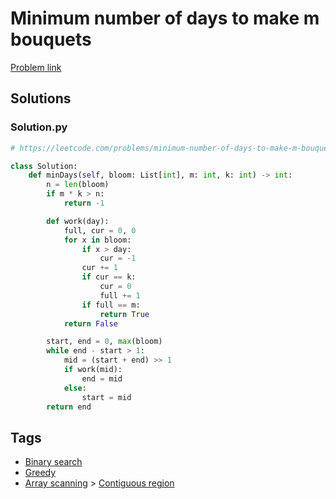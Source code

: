 # Minimum number of days to make m bouquets

[Problem link](https://leetcode.com/problems/minimum-number-of-days-to-make-m-bouquets/)

## Solutions


### Solution.py
```py
# https://leetcode.com/problems/minimum-number-of-days-to-make-m-bouquets/

class Solution:
    def minDays(self, bloom: List[int], m: int, k: int) -> int:
        n = len(bloom)
        if m * k > n:
            return -1

        def work(day):
            full, cur = 0, 0
            for x in bloom:
                if x > day:
                    cur = -1
                cur += 1
                if cur == k:
                    cur = 0
                    full += 1
                if full == m:
                    return True
            return False

        start, end = 0, max(bloom)
        while end - start > 1:
            mid = (start + end) >> 1
            if work(mid):
                end = mid
            else:
                start = mid
        return end
```
## Tags

* [Binary search](/Collections/binary-search.md#binary-search)
* [Greedy](/Collections/greedy.md#greedy)
* [Array scanning](/Collections/array-scanning.md#array-scanning) > [Contiguous region](/Collections/array-scanning.md#contiguous-region)
